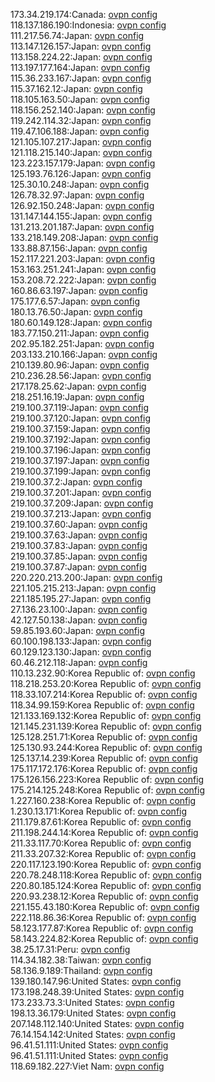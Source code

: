173.34.219.174:Canada: [ovpn config](vpn/173_34_219_174.ovpn)  
118.137.186.190:Indonesia: [ovpn config](vpn/118_137_186_190.ovpn)  
111.217.56.74:Japan: [ovpn config](vpn/111_217_56_74.ovpn)  
113.147.126.157:Japan: [ovpn config](vpn/113_147_126_157.ovpn)  
113.158.224.22:Japan: [ovpn config](vpn/113_158_224_22.ovpn)  
113.197.177.164:Japan: [ovpn config](vpn/113_197_177_164.ovpn)  
115.36.233.167:Japan: [ovpn config](vpn/115_36_233_167.ovpn)  
115.37.162.12:Japan: [ovpn config](vpn/115_37_162_12.ovpn)  
118.105.163.50:Japan: [ovpn config](vpn/118_105_163_50.ovpn)  
118.156.252.140:Japan: [ovpn config](vpn/118_156_252_140.ovpn)  
119.242.114.32:Japan: [ovpn config](vpn/119_242_114_32.ovpn)  
119.47.106.188:Japan: [ovpn config](vpn/119_47_106_188.ovpn)  
121.105.107.217:Japan: [ovpn config](vpn/121_105_107_217.ovpn)  
121.118.215.140:Japan: [ovpn config](vpn/121_118_215_140.ovpn)  
123.223.157.179:Japan: [ovpn config](vpn/123_223_157_179.ovpn)  
125.193.76.126:Japan: [ovpn config](vpn/125_193_76_126.ovpn)  
125.30.10.248:Japan: [ovpn config](vpn/125_30_10_248.ovpn)  
126.78.32.97:Japan: [ovpn config](vpn/126_78_32_97.ovpn)  
126.92.150.248:Japan: [ovpn config](vpn/126_92_150_248.ovpn)  
131.147.144.155:Japan: [ovpn config](vpn/131_147_144_155.ovpn)  
131.213.201.187:Japan: [ovpn config](vpn/131_213_201_187.ovpn)  
133.218.149.208:Japan: [ovpn config](vpn/133_218_149_208.ovpn)  
133.88.87.156:Japan: [ovpn config](vpn/133_88_87_156.ovpn)  
152.117.221.203:Japan: [ovpn config](vpn/152_117_221_203.ovpn)  
153.163.251.241:Japan: [ovpn config](vpn/153_163_251_241.ovpn)  
153.208.72.222:Japan: [ovpn config](vpn/153_208_72_222.ovpn)  
160.86.63.197:Japan: [ovpn config](vpn/160_86_63_197.ovpn)  
175.177.6.57:Japan: [ovpn config](vpn/175_177_6_57.ovpn)  
180.13.76.50:Japan: [ovpn config](vpn/180_13_76_50.ovpn)  
180.60.149.128:Japan: [ovpn config](vpn/180_60_149_128.ovpn)  
183.77.150.211:Japan: [ovpn config](vpn/183_77_150_211.ovpn)  
202.95.182.251:Japan: [ovpn config](vpn/202_95_182_251.ovpn)  
203.133.210.166:Japan: [ovpn config](vpn/203_133_210_166.ovpn)  
210.139.80.96:Japan: [ovpn config](vpn/210_139_80_96.ovpn)  
210.236.28.56:Japan: [ovpn config](vpn/210_236_28_56.ovpn)  
217.178.25.62:Japan: [ovpn config](vpn/217_178_25_62.ovpn)  
218.251.16.19:Japan: [ovpn config](vpn/218_251_16_19.ovpn)  
219.100.37.119:Japan: [ovpn config](vpn/219_100_37_119.ovpn)  
219.100.37.120:Japan: [ovpn config](vpn/219_100_37_120.ovpn)  
219.100.37.159:Japan: [ovpn config](vpn/219_100_37_159.ovpn)  
219.100.37.192:Japan: [ovpn config](vpn/219_100_37_192.ovpn)  
219.100.37.196:Japan: [ovpn config](vpn/219_100_37_196.ovpn)  
219.100.37.197:Japan: [ovpn config](vpn/219_100_37_197.ovpn)  
219.100.37.199:Japan: [ovpn config](vpn/219_100_37_199.ovpn)  
219.100.37.2:Japan: [ovpn config](vpn/219_100_37_2.ovpn)  
219.100.37.201:Japan: [ovpn config](vpn/219_100_37_201.ovpn)  
219.100.37.209:Japan: [ovpn config](vpn/219_100_37_209.ovpn)  
219.100.37.213:Japan: [ovpn config](vpn/219_100_37_213.ovpn)  
219.100.37.60:Japan: [ovpn config](vpn/219_100_37_60.ovpn)  
219.100.37.63:Japan: [ovpn config](vpn/219_100_37_63.ovpn)  
219.100.37.83:Japan: [ovpn config](vpn/219_100_37_83.ovpn)  
219.100.37.85:Japan: [ovpn config](vpn/219_100_37_85.ovpn)  
219.100.37.87:Japan: [ovpn config](vpn/219_100_37_87.ovpn)  
220.220.213.200:Japan: [ovpn config](vpn/220_220_213_200.ovpn)  
221.105.215.213:Japan: [ovpn config](vpn/221_105_215_213.ovpn)  
221.185.195.27:Japan: [ovpn config](vpn/221_185_195_27.ovpn)  
27.136.23.100:Japan: [ovpn config](vpn/27_136_23_100.ovpn)  
42.127.50.138:Japan: [ovpn config](vpn/42_127_50_138.ovpn)  
59.85.193.60:Japan: [ovpn config](vpn/59_85_193_60.ovpn)  
60.100.198.133:Japan: [ovpn config](vpn/60_100_198_133.ovpn)  
60.129.123.130:Japan: [ovpn config](vpn/60_129_123_130.ovpn)  
60.46.212.118:Japan: [ovpn config](vpn/60_46_212_118.ovpn)  
110.13.232.90:Korea Republic of: [ovpn config](vpn/110_13_232_90.ovpn)  
118.218.253.20:Korea Republic of: [ovpn config](vpn/118_218_253_20.ovpn)  
118.33.107.214:Korea Republic of: [ovpn config](vpn/118_33_107_214.ovpn)  
118.34.99.159:Korea Republic of: [ovpn config](vpn/118_34_99_159.ovpn)  
121.133.169.132:Korea Republic of: [ovpn config](vpn/121_133_169_132.ovpn)  
121.145.231.139:Korea Republic of: [ovpn config](vpn/121_145_231_139.ovpn)  
125.128.251.71:Korea Republic of: [ovpn config](vpn/125_128_251_71.ovpn)  
125.130.93.244:Korea Republic of: [ovpn config](vpn/125_130_93_244.ovpn)  
125.137.14.239:Korea Republic of: [ovpn config](vpn/125_137_14_239.ovpn)  
175.117.172.176:Korea Republic of: [ovpn config](vpn/175_117_172_176.ovpn)  
175.126.156.223:Korea Republic of: [ovpn config](vpn/175_126_156_223.ovpn)  
175.214.125.248:Korea Republic of: [ovpn config](vpn/175_214_125_248.ovpn)  
1.227.160.238:Korea Republic of: [ovpn config](vpn/1_227_160_238.ovpn)  
1.230.13.171:Korea Republic of: [ovpn config](vpn/1_230_13_171.ovpn)  
211.179.87.61:Korea Republic of: [ovpn config](vpn/211_179_87_61.ovpn)  
211.198.244.14:Korea Republic of: [ovpn config](vpn/211_198_244_14.ovpn)  
211.33.117.70:Korea Republic of: [ovpn config](vpn/211_33_117_70.ovpn)  
211.33.207.32:Korea Republic of: [ovpn config](vpn/211_33_207_32.ovpn)  
220.117.123.190:Korea Republic of: [ovpn config](vpn/220_117_123_190.ovpn)  
220.78.248.118:Korea Republic of: [ovpn config](vpn/220_78_248_118.ovpn)  
220.80.185.124:Korea Republic of: [ovpn config](vpn/220_80_185_124.ovpn)  
220.93.238.12:Korea Republic of: [ovpn config](vpn/220_93_238_12.ovpn)  
221.155.43.180:Korea Republic of: [ovpn config](vpn/221_155_43_180.ovpn)  
222.118.86.36:Korea Republic of: [ovpn config](vpn/222_118_86_36.ovpn)  
58.123.177.87:Korea Republic of: [ovpn config](vpn/58_123_177_87.ovpn)  
58.143.224.82:Korea Republic of: [ovpn config](vpn/58_143_224_82.ovpn)  
38.25.17.31:Peru: [ovpn config](vpn/38_25_17_31.ovpn)  
114.34.182.38:Taiwan: [ovpn config](vpn/114_34_182_38.ovpn)  
58.136.9.189:Thailand: [ovpn config](vpn/58_136_9_189.ovpn)  
139.180.147.96:United States: [ovpn config](vpn/139_180_147_96.ovpn)  
173.198.248.39:United States: [ovpn config](vpn/173_198_248_39.ovpn)  
173.233.73.3:United States: [ovpn config](vpn/173_233_73_3.ovpn)  
198.13.36.179:United States: [ovpn config](vpn/198_13_36_179.ovpn)  
207.148.112.140:United States: [ovpn config](vpn/207_148_112_140.ovpn)  
76.14.154.142:United States: [ovpn config](vpn/76_14_154_142.ovpn)  
96.41.51.111:United States: [ovpn config](vpn/96_41_51_111.ovpn)  
96.41.51.111:United States: [ovpn config](vpn/96_41_51_111.ovpn)  
118.69.182.227:Viet Nam: [ovpn config](vpn/118_69_182_227.ovpn)  

